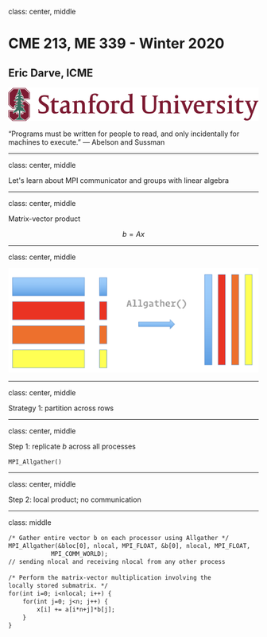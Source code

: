 class: center, middle

# CME 213, ME 339 - Winter 2020

## Eric Darve, ICME

![:width 40%](Stanford.jpg)

“Programs must be written for people to read, and only incidentally for machines to execute.”
— Abelson and Sussman

---
class: center, middle

Let's learn about MPI communicator and groups with linear algebra

---
class: center, middle

Matrix-vector product

$$ b = A x $$

---
class: center, middle

![](2020-03-03-09-07-15.png)

---
class: center, middle

Strategy 1: partition across rows

---
class: center, middle

Step 1: replicate $b$ across all processes

```
MPI_Allgather()
```

---
class: center, middle

Step 2: local product; no communication

---
class: middle

```
/* Gather entire vector b on each processor using Allgather */
MPI_Allgather(&bloc[0], nlocal, MPI_FLOAT, &b[0], nlocal, MPI_FLOAT,
            MPI_COMM_WORLD);
// sending nlocal and receiving nlocal from any other process

/* Perform the matrix-vector multiplication involving the
locally stored submatrix. */
for(int i=0; i<nlocal; i++) {
    for(int j=0; j<n; j++) {
        x[i] += a[i*n+j]*b[j];
    }
}
```